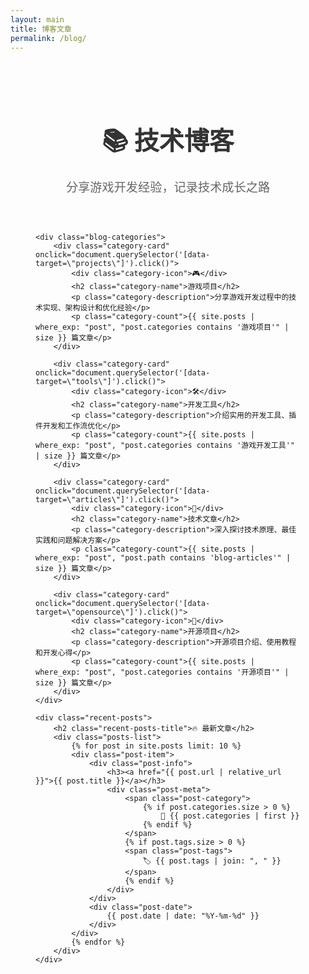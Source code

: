 ```yaml
---
layout: main
title: 博客文章
permalink: /blog/
---
```


<style>
/* 博客页面特定样式 */
.blog-home {
    padding: 40px;
}

.blog-header {
    text-align: center;
    margin-bottom: 60px;
}

.blog-title {
    font-size: 2.5rem;
    margin-bottom: 20px;
    color: #333;
}

.blog-subtitle {
    font-size: 1.2rem;
    color: #666;
}

.blog-categories {
    display: grid;
    grid-template-columns: repeat(auto-fit, minmax(300px, 1fr));
    gap: 30px;
    margin-bottom: 60px;
}

.category-card {
    background: white;
    border-radius: 10px;
    padding: 30px;
    box-shadow: 0 5px 20px rgba(0, 0, 0, 0.1);
    transition: all 0.3s ease;
    cursor: pointer;
}

.category-card:hover {
    transform: translateY(-5px);
    box-shadow: 0 10px 30px rgba(0, 0, 0, 0.15);
}

.category-icon {
    font-size: 3rem;
    margin-bottom: 20px;
}

.category-name {
    font-size: 1.5rem;
    margin-bottom: 10px;
    color: #333;
}

.category-description {
    color: #666;
    line-height: 1.6;
}

.category-count {
    margin-top: 15px;
    font-size: 0.9rem;
    color: #999;
}

.recent-posts {
    background: #f8f8f8;
    padding: 40px;
    border-radius: 10px;
}

.recent-posts-title {
    font-size: 1.8rem;
    margin-bottom: 30px;
    text-align: center;
}

.posts-list {
    display: flex;
    flex-direction: column;
    gap: 20px;
}

.post-item {
    background: white;
    padding: 20px;
    border-radius: 8px;
    display: flex;
    justify-content: space-between;
    align-items: center;
    transition: all 0.3s ease;
}

.post-item:hover {
    box-shadow: 0 5px 15px rgba(0, 0, 0, 0.1);
}

.post-info h3 {
    margin: 0 0 10px 0;
    font-size: 1.2rem;
}

.post-info h3 a {
    color: #333;
    text-decoration: none;
}

.post-info h3 a:hover {
    color: #2196F3;
}

.post-meta {
    display: flex;
    gap: 20px;
    font-size: 0.9rem;
    color: #666;
}

.post-date {
    text-align: right;
    color: #999;
    font-size: 0.9rem;
}
</style>

<div class="blog-home">
    <div class="blog-header">
        <h1 class="blog-title">📚 技术博客</h1>
        <p class="blog-subtitle">分享游戏开发经验，记录技术成长之路</p>
    </div>
    
    <div class="blog-categories">
        <div class="category-card" onclick="document.querySelector('[data-target=\"projects\"]').click()">
            <div class="category-icon">🎮</div>
            <h2 class="category-name">游戏项目</h2>
            <p class="category-description">分享游戏开发过程中的技术实现、架构设计和优化经验</p>
            <p class="category-count">{{ site.posts | where_exp: "post", "post.categories contains '游戏项目'" | size }} 篇文章</p>
        </div>
        
        <div class="category-card" onclick="document.querySelector('[data-target=\"tools\"]').click()">
            <div class="category-icon">🛠️</div>
            <h2 class="category-name">开发工具</h2>
            <p class="category-description">介绍实用的开发工具、插件开发和工作流优化</p>
            <p class="category-count">{{ site.posts | where_exp: "post", "post.categories contains '游戏开发工具'" | size }} 篇文章</p>
        </div>
        
        <div class="category-card" onclick="document.querySelector('[data-target=\"articles\"]').click()">
            <div class="category-icon">📝</div>
            <h2 class="category-name">技术文章</h2>
            <p class="category-description">深入探讨技术原理、最佳实践和问题解决方案</p>
            <p class="category-count">{{ site.posts | where_exp: "post", "post.path contains 'blog-articles'" | size }} 篇文章</p>
        </div>
        
        <div class="category-card" onclick="document.querySelector('[data-target=\"opensource\"]').click()">
            <div class="category-icon">🌟</div>
            <h2 class="category-name">开源项目</h2>
            <p class="category-description">开源项目介绍、使用教程和开发心得</p>
            <p class="category-count">{{ site.posts | where_exp: "post", "post.categories contains '开源项目'" | size }} 篇文章</p>
        </div>
    </div>
    
    <div class="recent-posts">
        <h2 class="recent-posts-title">🔥 最新文章</h2>
        <div class="posts-list">
            {% for post in site.posts limit: 10 %}
            <div class="post-item">
                <div class="post-info">
                    <h3><a href="{{ post.url | relative_url }}">{{ post.title }}</a></h3>
                    <div class="post-meta">
                        <span class="post-category">
                            {% if post.categories.size > 0 %}
                                📁 {{ post.categories | first }}
                            {% endif %}
                        </span>
                        {% if post.tags.size > 0 %}
                        <span class="post-tags">
                            🏷️ {{ post.tags | join: ", " }}
                        </span>
                        {% endif %}
                    </div>
                </div>
                <div class="post-date">
                    {{ post.date | date: "%Y-%m-%d" }}
                </div>
            </div>
            {% endfor %}
        </div>
    </div>
</div>

